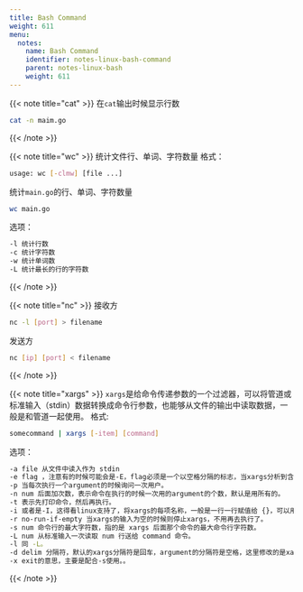 ```yaml
---
title: Bash Command
weight: 611
menu:
  notes:
    name: Bash Command
    identifier: notes-linux-bash-command
    parent: notes-linux-bash
    weight: 611
---
```


<!-- Basic Command -->


{{< note title="cat" >}}
在`cat`输出时候显示行数
```bash
cat -n maim.go
```
{{< /note >}}


{{< note title="wc" >}}
统计文件行、单词、字符数量
格式：
```bash
usage: wc [-clmw] [file ...]
```
统计`main.go`的行、单词、字符数量
```bash
wc main.go
```
选项：
```bash
-l 统计行数
-c 统计字符数
-w 统计单词数
-L 统计最长的行的字符数
```
{{< /note >}}


{{< note title="nc" >}}
接收方
```bash
nc -l [port] > filename
```
发送方
```bash
nc [ip] [port] < filename
```
{{< /note >}}


{{< note title="xargs" >}}
`xargs`是给命令传递参数的一个过滤器，可以将管道或标准输入（stdin）数据转换成命令行参数，也能够从文件的输出中读取数据，一般是和管道一起使用。
格式:
```bash
somecommand | xargs [-item] [command]
```
选项：
```bash
-a file 从文件中读入作为 stdin
-e flag ，注意有的时候可能会是-E，flag必须是一个以空格分隔的标志，当xargs分析到含有flag这个标志的时候就停止。
-p 当每次执行一个argument的时候询问一次用户。
-n num 后面加次数，表示命令在执行的时候一次用的argument的个数，默认是用所有的。
-t 表示先打印命令，然后再执行。
-i 或者是-I，这得看linux支持了，将xargs的每项名称，一般是一行一行赋值给 {}，可以用 {} 代替。
-r no-run-if-empty 当xargs的输入为空的时候则停止xargs，不用再去执行了。
-s num 命令行的最大字符数，指的是 xargs 后面那个命令的最大命令行字符数。
-L num 从标准输入一次读取 num 行送给 command 命令。
-l 同 -L。
-d delim 分隔符，默认的xargs分隔符是回车，argument的分隔符是空格，这里修改的是xargs的分隔符。
-x exit的意思，主要是配合-s使用。。
```
{{< /note >}}

